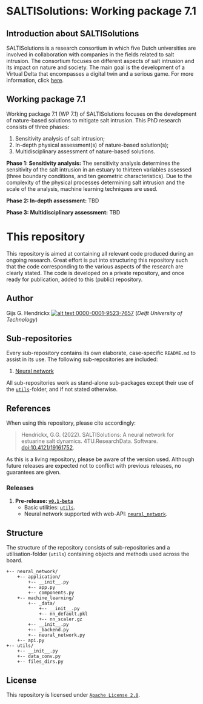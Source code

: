 # SALTISolutions: Working package 7.1

## Introduction about SALTISolutions
SALTISolutions is a research consortium in which five Dutch universities are involved in collaboration with companies in
the fields related to salt intrusion. The consortium focuses on different aspects of salt intrusion and its impact on 
nature and society. The main goal is the development of a Virtual Delta that encompasses a digital twin and a serious
game. For more information, click 
[here](https://www.nwo.nl/en/researchprogrammes/perspectief/perspectief-programmes/saltisolutions).

## Working package 7.1
Working package 7.1 (WP 7.1) of SALTISolutions focuses on the development of nature-based solutions to mitigate salt 
intrusion. This PhD research consists of three phases:
1.  Sensitivity analysis of salt intrusion;
1.  In-depth physical assessment(s) of nature-based solution(s);
1.  Multidisciplinary assessment of nature-based solutions.

**Phase 1: Sensitivity analysis:** The sensitivity analysis determines the sensitivity of the salt intrusion in an estuary to 
thirteen variables assessed (three boundary conditions, and ten geometric characteristics). Due to the complexity of the
physical processes determining salt intrusion and the scale of the analysis, machine learning techniques are used.

**Phase 2: In-depth assessment:** TBD

**Phase 3: Multidisciplinary assessment:** TBD

# This repository
This repository is aimed at containing all relevant code produced during an ongoing research. Great effort is put into
structuring this repository such that the code corresponding to the various aspects of the research are clearly stated.
The code is developed on a private repository, and once ready for publication, added to this (public) repository.

## Author
Gijs G. Hendrickx 
[![alt text](https://camo.githubusercontent.com/e1ec0e2167b22db46b0a5d60525c3e4a4f879590a04c370fef77e6a7e00eb234/68747470733a2f2f696e666f2e6f726369642e6f72672f77702d636f6e74656e742f75706c6f6164732f323031392f31312f6f726369645f31367831362e706e67) 0000-0001-9523-7657](https://orcid.org/0000-0001-9523-7657)
(*Delft University of Technology*)

## Sub-repositories
Every sub-repository contains its own elaborate, case-specific `README.md` to assist in its use. The following
sub-repositories are included:
1.  [Neural network](neural_network)

All sub-repositories work as stand-alone sub-packages except their use of the [`utils`](utils)-folder, and if not stated 
otherwise.

## References
When using this repository, please cite accordingly:
> Hendrickx, G.G. (2022). SALTISolutions: A neural network for estuarine salt dynamics. 4TU.ResearchData. Software.
[doi:10.4121/19161752](https://doi.org/10.4121/19161752).

As this is a living repository, please be aware of the version used. Although future releases are expected not to 
conflict with previous releases, no guarantees are given.
    
### Releases
1.  **Pre-release: [`v0.1-beta`](https://doi.org/10.4121/19161752.v1)**
    *   Basic utilities: [`utils`](utils).
    *   Neural network supported with web-API: [`neural_network`](neural_network).

## Structure
The structure of the repository consists of sub-repositories and a utilisation-folder (`utils`) containing objects and
methods used across the board.
```
+-- neural_network/
    +-- application/
        +-- __init__.py
        +-- app.py
        +-- components.py
    +-- machine_learning/
        +-- _data/
            +-- __init__.py
            +-- nn_default.pkl
            +-- nn_scaler.gz
        +-- __init__.py
        +-- _backend.py
        +-- neural_network.py
    +-- api.py
+-- utils/
    +-- __init__.py
    +-- data_conv.py
    +-- files_dirs.py
```

## License
This repository is licensed under [`Apache License 2.0`](LICENSE).
